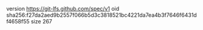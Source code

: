 version https://git-lfs.github.com/spec/v1
oid sha256:f27da2aed9b2557f066b5d3c3818521bc4221da7ea4b3f7646f6431df4658f55
size 267
